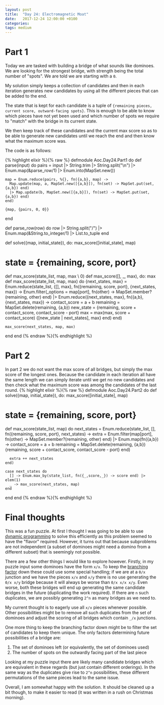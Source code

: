 ```yaml
---
layout: post
title:  "Day 24: Electromagnetic Moat"
date:   2017-12-24 12:00:00 +0100
categories:
tags: medium
---
```

# Part 1
Today we are tasked with building a bridge of what sounds like dominoes. We are
looking for the strongest bridge, with strength being the total number of
"spots". We are told we are starting with a `0`.

My solution simply keeps a collection of candidates and then in each iteration
generates new candidates by using all the different pieces that can be added to
the end.

The state that is kept for each candidate is a tuple of `{remaining pieces,
current score, outward-facing spots}`. This is enough to be able to know which
pieces have not yet been used and which number of spots we require to "match"
with the bridge in its current state.

We then keep track of these candidates and the current max score so as to be
able to generate new candidates until we reach the end and then know what the
maximum score was.

The code is as follows:

{% highlight elixir %}{% raw %}
defmodule Aoc.Day24.Part1 do
  def parse(input) do
    pairs = input |> String.trim |> String.split("\n") |> Enum.map(&parse_row/1) |> Enum.into(MapSet.new())

    map = Enum.reduce(pairs, %{}, fn({a,b}, map) ->
      Map.update(map, a, MapSet.new([{a,b}]), fn(set) -> MapSet.put(set, {a,b}) end)
      |> Map.update(b, MapSet.new([{a,b}]), fn(set) -> MapSet.put(set, {a,b}) end)
    end)

    {map, {pairs, 0, 0}}
  end

  def parse_row(row) do
    row |> String.split("/") |> Enum.map(&String.to_integer/1) |> List.to_tuple
  end

  def solve({map, initial_state}), do: max_score([initial_state], map)

  # state = {remaining, score, port}
  def max_score(state_list, map, max \\ 0)
  def max_score([], _, max), do: max
  def max_score(state_list, map, max) do
    {next_states, max} = Enum.reduce(state_list, {[], max}, fn({remaining, score, port}, {next_states, max}) ->
      Enum.filter(_options = map[port], fn(other) ->
        MapSet.member?(remaining, other)
      end)
      |> Enum.reduce({next_states, max}, fn({a,b}, {next_states, max}) ->
        contact_score = a + b
        remaining = MapSet.delete(remaining, {a,b})
        new_state = {remaining, score + contact_score, contact_score - port}
        max = max(max, score + contact_score)
        {[new_state | next_states], max}
      end)
    end)

    max_score(next_states, map, max)
  end
end
{% endraw %}{% endhighlight %}

# Part 2
In part 2 we do not want the max score of all bridges, but simply the max score
of the longest ones. Because the candidate in each iteration all have the same
length we can simply iterate until we get no new candidates and then check what
the maximum score was among the candidates of the last round.
{% highlight elixir %}{% raw %}
defmodule Aoc.Day24.Part2 do
  def solve({map, initial_state}), do: max_score([initial_state], map)

  # state = {remaining, score, port}
  def max_score(state_list, map) do
    next_states = Enum.reduce(state_list, [], fn({remaining, score, port}, next_states) ->
      extra = Enum.filter(map[port], fn(other) ->
        MapSet.member?(remaining, other)
      end)
      |> Enum.map(fn({a,b}) ->
        contact_score = a + b
        remaining = MapSet.delete(remaining, {a,b})
        {remaining, score + contact_score, contact_score - port}
      end)

      extra ++ next_states
    end)

    case next_states do
      [] -> Enum.max_by(state_list, fn({_,score,_}) -> score end) |> elem(1)
      _ -> max_score(next_states, map)
    end
  end
end
{% endraw %}{% endhighlight %}

# Final thoughts
This was a fun puzzle. At first I thought I was going to be able to use [dynamic
programming](https://en.wikipedia.org/wiki/Dynamic_programming) to solve this
efficiently as this problem seemed to have the "flavor" required. However, it
turns out that because subproblems are not independent (a subset of dominoes
might need a domino from a different subset) that is seemingly not possible.

There are a few other things I would like to explore however. Firstly, in my
puzzle input some dominoes have the form `x/x`. To keep the [branching
factor](https://en.wikipedia.org/wiki/Branching_factor) down these could use
some special handling; if we are at a `0/x` junction and we have the pieces
`x/x` and `x/y` there is no use generating the `0/x x/y` bridge because it will
always be worse than `0/x x/x x/y`. Even worse, both these bridges will end up
generating the same candidate bridges in the future (duplicating the work
required). If there are `n` such duplicates, we are possibly generating `2^n` as
many bridges as we need to.

My current thought is to eagerly use all `x/x` pieces whenever possible. Other
possibilities might be to remove all such duplicates from the set of dominoes
and adjust the scoring of all bridges which contain `_/x` junctions.

One more thing to keep the branching factor down might be to filter the set of
candidates to keep them unique. The only factors determining future
possibilities of a bridge are:
1. The set of dominoes left (or equivalently, the set of dominoes used)
2. The number of spots on the outwardly facing part of the last piece

Looking at my puzzle input there are likely many candidate bridges which are
equivalent in these regards (but just contain different orderings). In the same
way as the duplicates give rise to `2^n` possibilities, these different
permutations of the same pieces lead to the same issue.

Overall, I am somewhat happy with the solution. It should be cleaned up a bit
though, to make it easier to read (it was written in a rush on Christmas morning).
